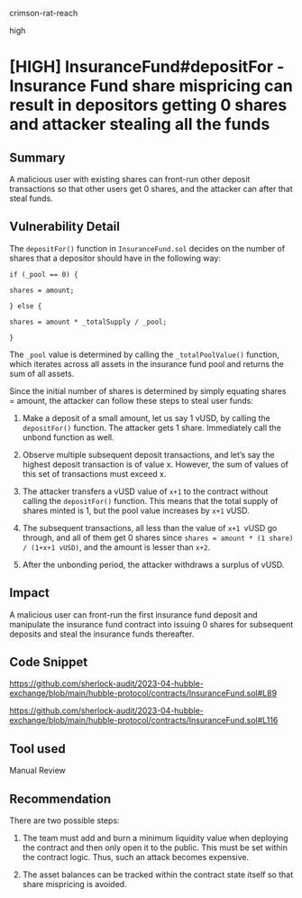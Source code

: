 crimson-rat-reach

high

# [HIGH] InsuranceFund#depositFor - Insurance Fund share mispricing can result in depositors getting 0 shares and attacker stealing all the funds

## Summary
A malicious user with existing shares can front-run other deposit transactions so that other users get 0 shares, and the attacker can after that steal funds.

## Vulnerability Detail
The `depositFor()` function in `InsuranceFund.sol` decides on the number of shares that a depositor should have in the following way:

```solidity
if (_pool == 0) {

shares = amount;

} else {

shares = amount * _totalSupply / _pool;

}
```
The `_pool` value is determined by calling the `_totalPoolValue()` function, which iterates across all assets in the insurance fund pool and returns the sum of all assets. 

Since the initial number of shares is determined by simply equating shares = amount, the attacker can follow these steps to steal user funds: 

1. Make a deposit of a small amount, let us say 1 vUSD, by calling the `depositFor()` function. The attacker gets 1 share. Immediately call the unbond function as well. 

2. Observe multiple subsequent deposit transactions, and let’s say the highest deposit transaction is of value x. However, the sum of values of this set of transactions must exceed x. 
3. The attacker transfers a vUSD value of `x+1` to the contract without calling the `depositFor()` function. This means that the total supply of shares minted is 1, but the pool value increases by `x+1` vUSD. 
4. The subsequent transactions, all less than the value of `x+1 `vUSD go through, and all of them get 0 shares since `shares = amount * (1 share) / (1+x+1 vUSD)`, and the amount is lesser than `x+2`. 
5. After the unbonding period, the attacker withdraws a surplus of vUSD.

## Impact
A malicious user can front-run the first insurance fund deposit and manipulate the insurance fund contract into issuing 0 shares for subsequent deposits and steal the insurance funds thereafter.

## Code Snippet
https://github.com/sherlock-audit/2023-04-hubble-exchange/blob/main/hubble-protocol/contracts/InsuranceFund.sol#L89

https://github.com/sherlock-audit/2023-04-hubble-exchange/blob/main/hubble-protocol/contracts/InsuranceFund.sol#L116

## Tool used

Manual Review

## Recommendation

There are two possible steps: 

1. The team must add and burn a minimum liquidity value when deploying the contract and then only open it to the public. This must be set within the contract logic. Thus, such an attack becomes expensive. 

2. The asset balances can be tracked within the contract state itself so that share mispricing is avoided.
